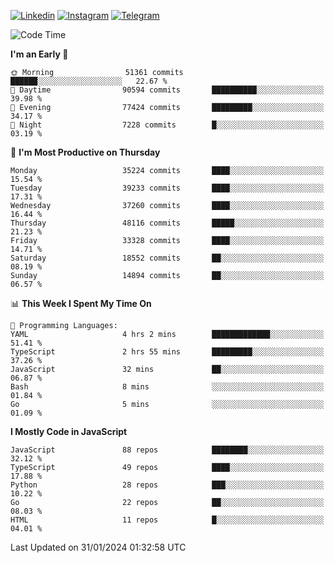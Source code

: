 [![Linkedin](https://img.shields.io/badge/-Archie-blue?style=flat-square&labelColor=gray&logo=Linkedin&logoColor=white&link=https://www.linkedin.com/in/archisdi)](https://www.linkedin.com/in/archisdi)
[![Instagram](https://img.shields.io/badge/-@archisdi-orange?style=flat-square&labelColor=gray&logo=Instagram&logoColor=white&link=https://www.instagram.com/archisdi)](https://www.instagram.com/archisdi)
[![Telegram](https://img.shields.io/badge/-aai-informational?style=flat-square&labelColor=gray&logo=telegram&logoColor=white&link=https://t.me/archisdi)](https://t.me/archisdi)

<!--START_SECTION:waka-->
![Code Time](http://img.shields.io/badge/Code%20Time-2%2C512%20hrs%2033%20mins-blue)

**I'm an Early 🐤** 

```text
🌞 Morning                51361 commits       ██████░░░░░░░░░░░░░░░░░░░   22.67 % 
🌆 Daytime                90594 commits       ██████████░░░░░░░░░░░░░░░   39.98 % 
🌃 Evening                77424 commits       █████████░░░░░░░░░░░░░░░░   34.17 % 
🌙 Night                  7228 commits        █░░░░░░░░░░░░░░░░░░░░░░░░   03.19 % 
```
📅 **I'm Most Productive on Thursday** 

```text
Monday                   35224 commits       ████░░░░░░░░░░░░░░░░░░░░░   15.54 % 
Tuesday                  39233 commits       ████░░░░░░░░░░░░░░░░░░░░░   17.31 % 
Wednesday                37260 commits       ████░░░░░░░░░░░░░░░░░░░░░   16.44 % 
Thursday                 48116 commits       █████░░░░░░░░░░░░░░░░░░░░   21.23 % 
Friday                   33328 commits       ████░░░░░░░░░░░░░░░░░░░░░   14.71 % 
Saturday                 18552 commits       ██░░░░░░░░░░░░░░░░░░░░░░░   08.19 % 
Sunday                   14894 commits       ██░░░░░░░░░░░░░░░░░░░░░░░   06.57 % 
```


📊 **This Week I Spent My Time On** 

```text
💬 Programming Languages: 
YAML                     4 hrs 2 mins        █████████████░░░░░░░░░░░░   51.41 % 
TypeScript               2 hrs 55 mins       █████████░░░░░░░░░░░░░░░░   37.26 % 
JavaScript               32 mins             ██░░░░░░░░░░░░░░░░░░░░░░░   06.87 % 
Bash                     8 mins              ░░░░░░░░░░░░░░░░░░░░░░░░░   01.84 % 
Go                       5 mins              ░░░░░░░░░░░░░░░░░░░░░░░░░   01.09 % 
```

**I Mostly Code in JavaScript** 

```text
JavaScript               88 repos            ████████░░░░░░░░░░░░░░░░░   32.12 % 
TypeScript               49 repos            ████░░░░░░░░░░░░░░░░░░░░░   17.88 % 
Python                   28 repos            ███░░░░░░░░░░░░░░░░░░░░░░   10.22 % 
Go                       22 repos            ██░░░░░░░░░░░░░░░░░░░░░░░   08.03 % 
HTML                     11 repos            █░░░░░░░░░░░░░░░░░░░░░░░░   04.01 % 
```




 Last Updated on 31/01/2024 01:32:58 UTC
<!--END_SECTION:waka-->